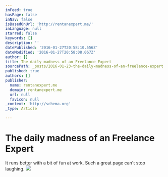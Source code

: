 ```yaml
---
inFeed: true
hasPage: false
inNav: false
isBasedOnUrl: 'http://rentanexpert.me/'
inLanguage: null
starred: false
keywords: []
description: ''
datePublished: '2016-01-27T20:58:10.556Z'
dateModified: '2016-01-27T20:58:08.067Z'
author: []
title: The daily madness of an Freelance Expert
sourcePath: _posts/2016-01-23-the-daily-madness-of-an-freelance-expert.md
published: true
authors: []
publisher:
  name: rentanexpert.me
  domain: rentanexpert.me
  url: null
  favicon: null
_context: 'http://schema.org'
_type: Article

---
```

# The daily madness of an Freelance Expert

It runs better with a bit of fun at work. Such a great page can't stop laughing. ![](https://s3-us-west-2.amazonaws.com/the-grid-img/p/683a7117d456cd8a5623e2049ffdec3da735cb74.gif)